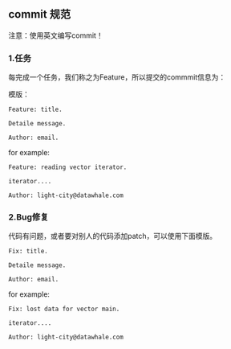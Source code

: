 ## commit 规范

注意：使用英文编写commit！

### 1.任务

每完成一个任务，我们称之为Feature，所以提交的commmit信息为：

模版：
```
Feature: title.

Detaile message.

Author: email.
```

for example:

```
Feature: reading vector iterator.

iterator....

Author: light-city@datawhale.com
```

### 2.Bug修复

代码有问题，或者要对别人的代码添加patch，可以使用下面模版。

```
Fix: title.

Detaile message.

Author: email.
```

for example:

```
Fix: lost data for vector main.

iterator....

Author: light-city@datawhale.com
```